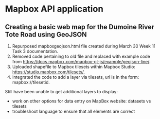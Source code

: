 # Mapbox API application

## Creating a basic web map for the Dumoine River Tote Road using GeoJSON
1. Repurposed mapboxgeojson.html file created during March 30 Week 11 Task 3 documentation.
2. Removed code pertaining to old file and replaced with example code from https://docs.mapbox.com/mapbox-gl-js/example/geojson-line/.
3. Uploaded shapefile to Mapbox tilesets within Mapbox Studio: https://studio.mapbox.com/tilesets/.
4. Integrated the code to add a layer via tilesets, url is in the form: mapbox://tilesetid.

Still have been unable to get additional layers to display: 
- work on other options for data entry on MapBox website: datasets vs tilesets
- troubleshoot language to ensure that all elements are correct
